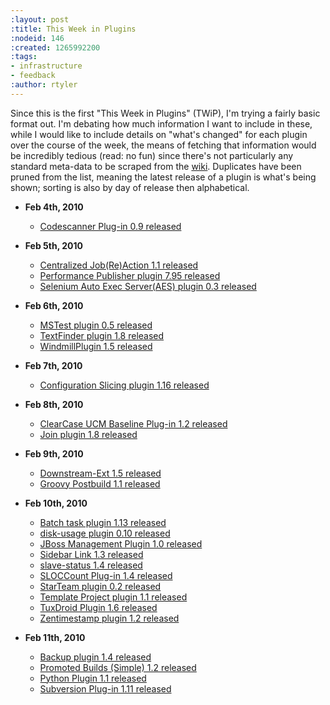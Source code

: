 ```yaml
---
:layout: post
:title: This Week in Plugins
:nodeid: 146
:created: 1265992200
:tags:
- infrastructure
- feedback
:author: rtyler
---
```

Since this is the first "This Week in Plugins" (TWiP), I'm trying a fairly basic format out. I'm debating how much information I want to include in these, while I would like to include details on "what's changed" for each plugin over the course of the week, the means of fetching that information would be incredibly tedious (read: no fun) since there's not particularly any standard meta-data to be scraped from the [wiki](http://wiki.hudson-ci.org). Duplicates have been pruned from the list, meaning the latest release of a plugin is what's being shown; sorting is also by day of release then alphabetical.

* **Feb 4th, 2010**
  * [Codescanner Plug-in 0.9 released](http://wiki.hudson-ci.org/display/HUDSON/CodeScanner+Plugin)

* **Feb 5th, 2010**
  * [Centralized Job(Re)Action 1.1 released](http://wiki.hudson-ci.org/display/HUDSON/Hudson+Centralized+Job(Re)Action+plugin)
  * [Performance Publisher plugin 7.95 released](http://wiki.hudson-ci.org/display/HUDSON/PerfPublisher+Plugin)
  * [Selenium Auto Exec Server(AES) plugin 0.3 released](http://wiki.hudson-ci.org/display/HUDSON/Selenium+AES+Plugin)

* **Feb 6th, 2010**
  * [MSTest plugin 0.5 released](http://wiki.hudson-ci.org/display/HUDSON/MSTest+Plugin)
  * [TextFinder plugin 1.8 released](http://wiki.hudson-ci.org/display/HUDSON/Text-finder+Plugin)
  * [WindmillPlugin 1.5 released](http://wiki.hudson-ci.org/display/HUDSON/Windmill+Plugin)

* **Feb 7th, 2010**
  * [Configuration Slicing plugin 1.16 released](http://wiki.hudson-ci.org/display/HUDSON/Configuration+Slicing+Plugin)

* **Feb 8th, 2010**
  * [ClearCase UCM Baseline Plug-in 1.2 released](http://wiki.hudson-ci.org/display/HUDSON/ClearCase+UCM+Baseline+Plugin)
  * [Join plugin 1.8 released](http://wiki.hudson-ci.org/display/HUDSON/Join+Plugin)

* **Feb 9th, 2010**
  * [Downstream-Ext 1.5 released](http://wiki.hudson-ci.org/display/HUDSON/Downstream-Ext+Plugin)
  * [Groovy Postbuild 1.1 released](http://wiki.hudson-ci.org/display/HUDSON/Groovy+Postbuild+Plugin)

* **Feb 10th, 2010**
  * [Batch task plugin 1.13 released](http://wiki.hudson-ci.org/display/HUDSON/Batch+Task+Plugin)
  * [disk-usage plugin 0.10 released](http://wiki.hudson-ci.org/display/HUDSON/Disk+Usage+Plugin)
  * [JBoss Management Plugin 1.0 released](http://wiki.hudson-ci.org/display/HUDSON/JBoss+Plugin) 
  * [Sidebar Link 1.3 released](http://wiki.hudson-ci.org/display/HUDSON/Sidebar-Link+Plugin)
  * [slave-status 1.4 released](http://wiki.hudson-ci.org/display/HUDSON/slave-status) 
  * [SLOCCount Plug-in 1.4 released](http://wiki.hudson-ci.org/display/HUDSON/SLOCCount+Plugin) 
  * [StarTeam plugin 0.2 released](http://wiki.hudson-ci.org/display/HUDSON/StarTeam)
  * [Template Project plugin 1.1 released](http://wiki.hudson-ci.org/display/HUDSON/Template+Project+Plugin)
  * [TuxDroid Plugin 1.6 released](http://wiki.hudson-ci.org/display/HUDSON/TuxDroid+Plugin)
  * [Zentimestamp plugin 1.2 released](http://wiki.hudson-ci.org/display/HUDSON/ZenTimestamp+Plugin)

* **Feb 11th, 2010**
  * [Backup plugin 1.4 released](http://wiki.hudson-ci.org/display/HUDSON/Backup+Plugin)
  * [Promoted Builds (Simple) 1.2 released](http://wiki.hudson-ci.org/display/HUDSON/Promoted+Builds+Simple+Plugin)
  * [Python Plugin 1.1 released](http://wiki.hudson-ci.org/display/HUDSON/Python+Plugin)
  * [Subversion Plug-in 1.11 released](http://wiki.hudson-ci.org/display/HUDSON/Subversion+Plugin)
<!--break-->
